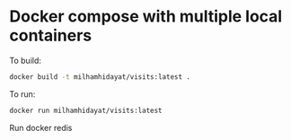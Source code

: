 # Docker compose with multiple local containers

To build:

```sh
docker build -t milhamhidayat/visits:latest .
```

To run:

```sh
docker run milhamhidayat/visits:latest
```

Run docker redis

